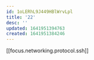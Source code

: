 ```yaml
---
id: 1oLERhL9J449HBlWrvLpl
title: '22'
desc: ''
updated: 1641951394763
created: 1641951384246
---
```


[[focus.networking.protocol.ssh]]

